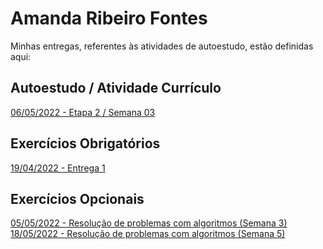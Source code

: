 # Amanda Ribeiro Fontes
Minhas entregas, referentes às atividades de autoestudo, estão definidas aqui:

## Autoestudo / Atividade Currículo
<a href="https://amandafontes.github.io/modulo2-amanda-fontes/03_AUT_EST_ENTREGA/Semana%203/curriculo/atividade-curriculo.html"> 06/05/2022 - Etapa 2 / Semana 03 </a>
<br>
## Exercícios Obrigatórios
<a href="https://github.com/Intelihub/Template_Aluno/blob/main/03_EX_OBRIGATORIOS/Coloque%20aqui%20entregas%20de%20exerc%C3%ADcios%20obrigat%C3%B3rios.rtf"> 19/04/2022 - Entrega 1 </a>
## Exercícios Opcionais
<a href="https://amandafontes.github.io/modulo2-amanda-fontes/03_AUT_EST_ENTREGA/Semana%203/curriculo/atividade-curriculo.html"> 05/05/2022 - Resolução de problemas com algoritmos (Semana 3) </a>
<br>
<a href="https://amandafontes.github.io/modulo2-amanda-fontes/03_AUT_EST_ENTREGA/Semana%203/curriculo/atividade-curriculo.html"> 18/05/2022 - Resolução de problemas com algoritmos (Semana 5) </a>
<br>
